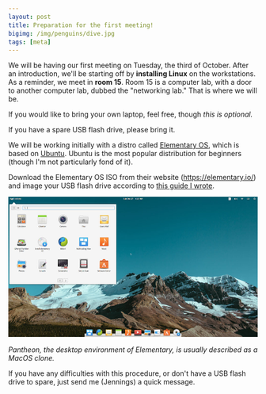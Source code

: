 ```yaml
---
layout: post
title: Preparation for the first meeting!
bigimg: /img/penguins/dive.jpg
tags: [meta]
---
```


We will be having our first meeting on Tuesday, the third of October. After an introduction, we'll be starting off by **installing Linux** on the workstations. As a reminder, we meet in **room 15**. Room 15 is a computer lab, with a door to another computer lab, dubbed the "networking lab." That is where we will be.

If you would like to bring your own laptop, feel free, though *this is optional.* 

If you have a spare USB flash drive, please bring it. 

We will be working initially with a distro called [Elementary OS](https://elementary.io/), which is based on [Ubuntu](https://www.ubuntu.com/). Ubuntu is the most popular distribution for beginners (though I'm not particularly fond of it).

Download the Elementary OS ISO from their website (<https://elementary.io/>) and image your USB flash drive according to [this guide I wrote](https://github.com/twlinux/club/wiki/Creating-a-bootable-Linux-live-disk-with-Rufus-on-Microsoft-Windows). 

![A screenshot of the Elementary OS desktop environment, Pantheon](/img/pantheon.jpg)

*Pantheon, the desktop environment of Elementary, is usually described as a MacOS clone.* 

If you have any difficulties with this procedure, or don't have a USB flash drive to spare, just send me (Jennings) a quick message. 
